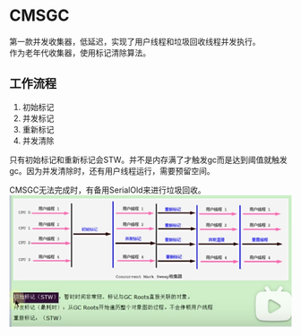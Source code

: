 # CMSGC
第一款并发收集器，低延迟，实现了用户线程和垃圾回收线程并发执行。  
作为老年代收集器，使用标记清除算法。

## 工作流程
1. 初始标记
2. 并发标记
3. 重新标记
4. 并发清除

只有初始标记和重新标记会STW。并不是内存满了才触发gc而是达到阈值就触发gc。因为并发清除时，还有用户线程运行，需要预留空间。

CMSGC无法完成时，有备用SerialOld来进行垃圾回收。
![img.png](../images/jvm-52-01.png)